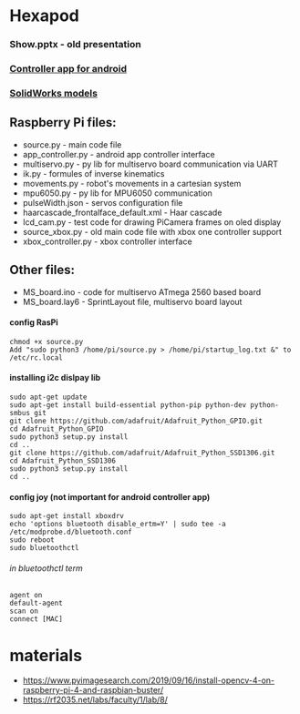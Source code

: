 # Hexapod
### Show.pptx - old presentation
### [Controller app for android](https://drive.google.com/file/d/1xm58UqlrQnhqSUL2H1lBoyYgTHVY_Xh2/view?usp=sharing)
### [SolidWorks models](https://grabcad.com/library/agile-hexapod-1)
##  Raspberry Pi files:
  + source.py - main code file
  + app_controller.py - android app controller interface
  + multiservo.py - py lib for multiservo board communication via UART
  + ik.py - formules of inverse kinematics
  + movements.py - robot's movements in a cartesian system
  + mpu6050.py - py lib for MPU6050 communication
  + pulseWidth.json - servos configuration file 
  + haarcascade_frontalface_default.xml - Haar cascade
  + lcd_cam.py - test code for drawing PiCamera frames on oled display
  + source_xbox.py - old main code file with xbox one controller support
  + xbox_controller.py - xbox controller interface
## Other files:
  + MS_board.ino - code for multiservo ATmega 2560 based board
  + MS_board.lay6 - SprintLayout file, multiservo board layout
#### config RasPi
    chmod +x source.py
    Add "sudo python3 /home/pi/source.py > /home/pi/startup_log.txt &" to /etc/rc.local
#### installing i2c dislpay lib
    sudo apt-get update
    sudo apt-get install build-essential python-pip python-dev python-smbus git
    git clone https://github.com/adafruit/Adafruit_Python_GPIO.git
    cd Adafruit_Python_GPIO
    sudo python3 setup.py install
    cd ..
    git clone https://github.com/adafruit/Adafruit_Python_SSD1306.git
    cd Adafruit_Python_SSD1306
    sudo python3 setup.py install
    cd ..
#### config joy (not important for android controller app)
    sudo apt-get install xboxdrv
    echo 'options bluetooth disable_ertm=Y' | sudo tee -a /etc/modprobe.d/bluetooth.conf
    sudo reboot
    sudo bluetoothctl
###### in bluetoothctl term
    agent on
    default-agent
    scan on
    connect [MAC]

# materials
  + https://www.pyimagesearch.com/2019/09/16/install-opencv-4-on-raspberry-pi-4-and-raspbian-buster/
  + https://rf2035.net/labs/faculty/1/lab/8/
